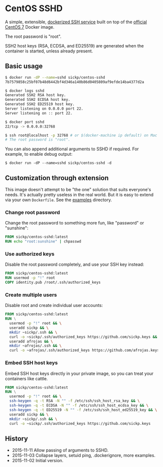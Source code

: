 # CentOS SSHD

A simple, extensible, [dockerized SSH service][centos_sshd_docker] built on top of the [official CentOS 7][centos_docker] Docker image.

The root password is "root".

SSH2 host keys (RSA, ECDSA, and ED25519) are generated when the container is started, unless already present.

## Basic usage

```bash
$ docker run -dP --name=sshd sickp/centos-sshd
7b7579858c25bf07b48d6442bf4d346a140b86d0405809af9efde14ba4377d2a

$ docker logs sshd
Generated SSH2 RSA host key.
Generated SSH2 ECDSA host key.
Generated SSH2 ED25519 host key.
Server listening on 0.0.0.0 port 22.
Server listening on :: port 22.

$ docker port sshd
22/tcp -> 0.0.0.0:32768

$ ssh root@localhost -p 32768 # or $(docker-machine ip default) on Mac OS X / Windows
# The root password is "root".
```

You can also append additional arguments to SSHD if required. For example, to enable debug output:

```
$ docker run -dP --name=sshd sickp/centos-sshd -d
```

## Customization through extension

This image doesn't attempt to be "the one" solution that suits everyone's needs. It's actually pretty useless in the real world. But it is easy to extend via your own `Dockerfile`. See the [examples][examples_github] directory.

### Change root password

Change the root password to something more fun, like "password" or "sunshine":

```dockerfile
FROM sickp/centos-sshd:latest
RUN echo "root:sunshine" | chpasswd
```

### Use authorized keys

Disable the root password completely, and use your SSH key instead:

```dockerfile
FROM sickp/centos-sshd:latest
RUN usermod -p "!" root
COPY identity.pub /root/.ssh/authorized_keys
```

### Create multiple users

Disable root and create individual user accounts:

```dockerfile
FROM sickp/centos-sshd:latest
RUN \
  usermod -p "!" root && \
  useradd sickp && \
  mkdir ~sickp/.ssh && \
  curl -o ~sickp/.ssh/authorized_keys https://github.com/sickp.keys && \
  useradd afrojas && \
  mkdir ~afrojas/.ssh && \
  curl -o ~afrojas/.ssh/authorized_keys https://github.com/afrojas.keys
```

### Embed SSH host keys

Embed SSH host keys directly in your private image, so you can treat your containers like cattle.

```dockerfile
FROM sickp/centos-sshd:latest
RUN \
  usermod -p "!" root && \
  ssh-keygen -q -t RSA -N "" -f /etc/ssh/ssh_host_rsa_key && \
  ssh-keygen -q -t ECDSA -N "" -f /etc/ssh/ssh_host_ecdsa_key && \
  ssh-keygen -q -t ED25519 -N "" -f /etc/ssh/ssh_host_ed25519_key && \
  useradd sickp && \
  mkdir ~sickp/.ssh && \
  curl -o ~sickp/.ssh/authorized_keys https://github.com/sickp.keys
```

## History

- 2015-11-11 Allow passing of arguments to SSHD.
- 2015-11-03 Collapse layers, setuid ping, .dockerignore, more examples.
- 2015-11-02 Initial version.

[centos_docker]:      https://hub.docker.com/_/centos/
[centos_sshd_docker]: https://hub.docker.com/r/sickp/centos-sshd/
[examples_github]:    https://github.com/sickp/docker-centos-sshd/tree/master/examples
